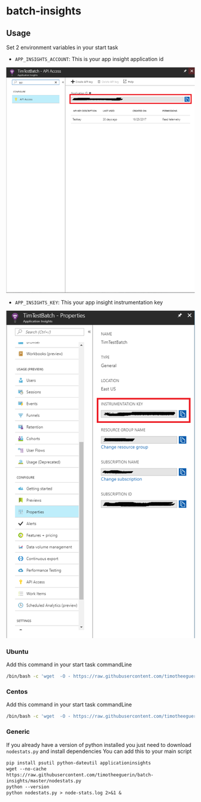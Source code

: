 # batch-insights

## Usage
Set 2 environment variables in your start task
 * `APP_INSIGHTS_ACCOUNT`: This is your app insight application id

![](docs/images/app-id.png)

 * `APP_INSIGHTS_KEY`: This your app insight instrumentation key
 
![](docs/images/inst-key.png)

### Ubuntu
Add this command in your start task commandLine
```bash
/bin/bash -c 'wget  -O - https://raw.githubusercontent.com/timotheeguerin/batch-insights/master/ubuntu.sh | bash'
```

### Centos
Add this command in your start task commandLine
```bash
/bin/bash -c 'wget  -O - https://raw.githubusercontent.com/timotheeguerin/batch-insights/master/centos.sh | bash'
```

### Generic
If you already have a version of python installed you just need to download `nodestats.py` and install dependencies
You can add this to your main script
```
pip install psutil python-dateutil applicationinsights
wget --no-cache https://raw.githubusercontent.com/timotheeguerin/batch-insights/master/nodestats.py
python --version
python nodestats.py > node-stats.log 2>&1 &
```
